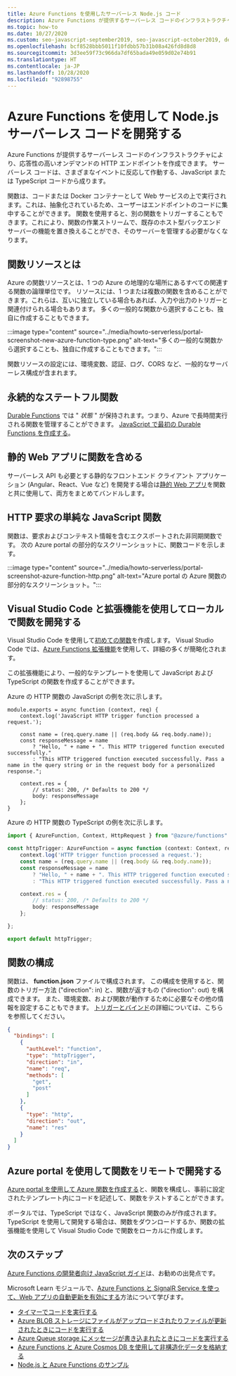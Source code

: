 ```yaml
---
title: Azure Functions を使用したサーバーレス Node.js コード
description: Azure Functions が提供するサーバーレス コードのインフラストラクチャにより、応答性の高いオンデマンドの HTTP エンドポイントを作成できます。
ms.topic: how-to
ms.date: 10/27/2020
ms.custom: seo-javascript-september2019, seo-javascript-october2019, devx-track-js
ms.openlocfilehash: bcf8528bbb5011f10fdbb57b31b08a426fd8d8d8
ms.sourcegitcommit: 3d3ee59f73c966da7df65bada49e059d02e74b91
ms.translationtype: HT
ms.contentlocale: ja-JP
ms.lasthandoff: 10/28/2020
ms.locfileid: "92898755"
---
```

# <a name="use-azure-functions-to-develop-nodejs-serverless-code"></a>Azure Functions を使用して Node.js サーバーレス コードを開発する

Azure Functions が提供するサーバーレス コードのインフラストラクチャにより、応答性の高いオンデマンドの HTTP エンドポイントを作成できます。 サーバーレス コードは、さまざまなイベントに反応して作動する、JavaScript または TypeScript コードから成ります。 

関数は、コードまたは Docker コンテナーとして Web サービスの上で実行されます。これは、抽象化されているため、ユーザーはエンドポイントのコードに集中することができます。 関数を使用すると、別の関数をトリガーすることもできます。これにより、関数の作業ストリームで、既存のホスト型バックエンド サーバーの機能を置き換えることができ、そのサーバーを管理する必要がなくなります。 

## <a name="what-is-a-function-resource"></a>関数リソースとは

Azure の関数リソースとは、1 つの Azure の地理的な場所にあるすべての関連する関数の論理単位です。 リソースには、1 つまたは複数の関数を含めることができます。これらは、互いに独立している場合もあれば、入力や出力のトリガーと関連付けられる場合もあります。 多くの一般的な関数から選択することも、独自に作成することもできます。

:::image type="content" source="../media/howto-serverless/portal-screenshot-new-azure-function-type.png" alt-text="多くの一般的な関数から選択することも、独自に作成することもできます。":::

関数リソースの設定には、環境変数、認証、ログ、CORS など、一般的なサーバーレス構成が含まれます。  

## <a name="durable-stateful-functions"></a>永続的なステートフル関数 

[Durable Functions](/azure/azure-functions/durable/durable-functions-overview) では " *状態* " が保持されます。つまり、Azure で長時間実行される関数を管理することができます。 [JavaScript で最初の Durable Functions を作成する](/azure/azure-functions/durable/quickstart-js-vscode)。

## <a name="static-web-apps-include-functions"></a>静的 Web アプリに関数を含める 

サーバーレス API も必要とする静的なフロントエンド クライアント アプリケーション (Angular、React、Vue など) を開発する場合は[静的 Web アプリ](/azure/static-web-apps/getting-started?tabs=react)を関数と共に使用して、両方をまとめてバンドルします。 

## <a name="a-simple-javascript-function-for-http-requests"></a>HTTP 要求の単純な JavaScript 関数

関数は、要求およびコンテキスト情報を含むエクスポートされた非同期関数です。 次の Azure portal の部分的なスクリーンショットに、関数コードを示します。 

:::image type="content" source="../media/howto-serverless/portal-screenshot-azure-function-http.png" alt-text="Azure portal の Azure 関数の部分的なスクリーンショット。":::

## <a name="develop-functions-locally-with-visual-studio-code-and-extensions"></a>Visual Studio Code と拡張機能を使用してローカルで関数を開発する

Visual Studio Code を使用して[初めての関数](/azure/azure-functions/functions-create-first-function-vs-code)を作成します。 Visual Studio Code では、[Azure Functions 拡張機能](https://marketplace.visualstudio.com/items?itemName=ms-azuretools.vscode-azurefunctions)を使用して、詳細の多くが簡略化されます。

この拡張機能により、一般的なテンプレートを使用して JavaScript および TypeScript の関数を作成することができます。 

Azure の HTTP 関数の JavaScript の例を次に示します。 

```nodejs
module.exports = async function (context, req) {
    context.log('JavaScript HTTP trigger function processed a request.');

    const name = (req.query.name || (req.body && req.body.name));
    const responseMessage = name
        ? "Hello, " + name + ". This HTTP triggered function executed successfully."
        : "This HTTP triggered function executed successfully. Pass a name in the query string or in the request body for a personalized response.";

    context.res = {
        // status: 200, /* Defaults to 200 */
        body: responseMessage
    };
}
```

Azure の HTTP 関数の TypeScript の例を次に示します。 

```typescript
import { AzureFunction, Context, HttpRequest } from "@azure/functions"

const httpTrigger: AzureFunction = async function (context: Context, req: HttpRequest): Promise<void> {
    context.log('HTTP trigger function processed a request.');
    const name = (req.query.name || (req.body && req.body.name));
    const responseMessage = name
        ? "Hello, " + name + ". This HTTP triggered function executed successfully."
        : "This HTTP triggered function executed successfully. Pass a name in the query string or in the request body for a personalized response.";

    context.res = {
        // status: 200, /* Defaults to 200 */
        body: responseMessage
    };

};

export default httpTrigger;
```

## <a name="configuring-the-function"></a>関数の構成

関数は、 **function.json** ファイルで構成されます。 この構成を使用すると、関数のトリガー方法 ("direction": in) と、関数が返すもの ("direction": out) を構成できます。 また、環境変数、および関数が動作するために必要なその他の情報を設定することもできます。 [トリガーとバインド](/azure/azure-functions/functions-triggers-bindings?tabs=javascript.md)の詳細については、こちらを参照してください。 

```json
{
  "bindings": [
    {
      "authLevel": "function",
      "type": "httpTrigger",
      "direction": "in",
      "name": "req",
      "methods": [
        "get",
        "post"
      ]
    },
    {
      "type": "http",
      "direction": "out",
      "name": "res"
    }
  ]
}
```

## <a name="develop-functions-remotely-using-the-azure-portal"></a>Azure portal を使用して関数をリモートで開発する

[Azure portal を使用して Azure 関数を作成する](https://ms.portal.azure.com/#create/Microsoft.FunctionApp)と、関数を構成し、事前に設定されたテンプレート内にコードを記述して、関数をテストすることができます。 

ポータルでは、TypeScript ではなく、JavaScript 関数のみが作成されます。 TypeScript を使用して開発する場合は、関数をダウンロードするか、関数の拡張機能を使用して Visual Studio Code で関数をローカルに作成します。 

## <a name="next-steps"></a>次のステップ

[Azure Functions の開発者向け JavaScript ガイド](/azure/azure-functions/functions-reference-node)は、お勧めの出発点です。 

Microsoft Learn モジュールで、[Azure Functions と SignalR Service を使って、Web アプリの自動更新を有効にする](/learn/modules/automatic-update-of-a-webapp-using-azure-functions-and-signalr/)方法について学びます。

* [タイマーでコードを実行する](/azure/azure-functions/functions-create-scheduled-function)
* [Azure BLOB ストレージにファイルがアップロードされたりファイルが更新されたときにコードを実行する](/azure/storage/blobs/storage-upload-process-images?tabs=nodejsv10)
* [Azure Queue storage にメッセージが書き込まれたときにコードを実行する](/azure/azure-functions/functions-create-storage-queue-triggered-function)
* [Azure Functions と Azure Cosmos DB を使用して非構造化データを格納する](/azure/azure-functions/functions-integrate-store-unstructured-data-cosmosdb?tabs=javascript)
* [Node.js と Azure Functions のサンプル](/samples/browse/?languages=javascript%2Cnodejs&products=azure-functions)